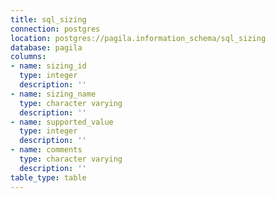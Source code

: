 ```yaml
---
title: sql_sizing
connection: postgres
location: postgres://pagila.information_schema/sql_sizing
database: pagila
columns:
- name: sizing_id
  type: integer
  description: ''
- name: sizing_name
  type: character varying
  description: ''
- name: supported_value
  type: integer
  description: ''
- name: comments
  type: character varying
  description: ''
table_type: table
---
```



